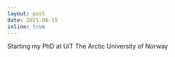 ```yaml
---
layout: post
date: 2021-06-15
inline: true
---
```


Starting my PhD at UiT The Arctic University of Norway
